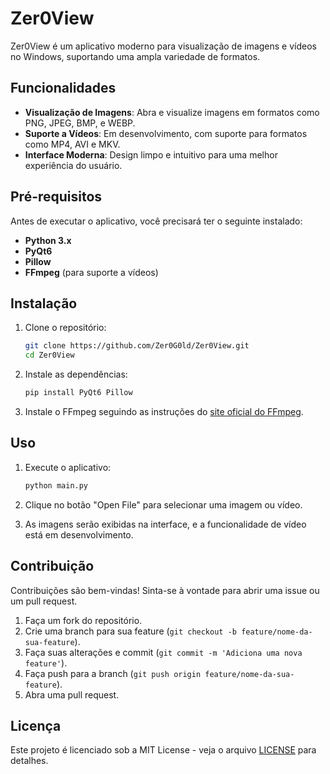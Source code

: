 # Zer0View

Zer0View é um aplicativo moderno para visualização de imagens e vídeos no Windows, suportando uma ampla variedade de formatos.

## Funcionalidades

- **Visualização de Imagens**: Abra e visualize imagens em formatos como PNG, JPEG, BMP, e WEBP.
- **Suporte a Vídeos**: Em desenvolvimento, com suporte para formatos como MP4, AVI e MKV.
- **Interface Moderna**: Design limpo e intuitivo para uma melhor experiência do usuário.

## Pré-requisitos

Antes de executar o aplicativo, você precisará ter o seguinte instalado:

- **Python 3.x**
- **PyQt6**
- **Pillow**
- **FFmpeg** (para suporte a vídeos)

## Instalação

1. Clone o repositório:
   ```bash
   git clone https://github.com/Zer0G0ld/Zer0View.git
   cd Zer0View
   ```

2. Instale as dependências:
   ```bash
   pip install PyQt6 Pillow
   ```

3. Instale o FFmpeg seguindo as instruções do [site oficial do FFmpeg](https://ffmpeg.org/download.html).

## Uso

1. Execute o aplicativo:
   ```bash
   python main.py
   ```

2. Clique no botão "Open File" para selecionar uma imagem ou vídeo.
3. As imagens serão exibidas na interface, e a funcionalidade de vídeo está em desenvolvimento.

## Contribuição

Contribuições são bem-vindas! Sinta-se à vontade para abrir uma issue ou um pull request.

1. Faça um fork do repositório.
2. Crie uma branch para sua feature (`git checkout -b feature/nome-da-sua-feature`).
3. Faça suas alterações e commit (`git commit -m 'Adiciona uma nova feature'`).
4. Faça push para a branch (`git push origin feature/nome-da-sua-feature`).
5. Abra uma pull request.

## Licença

Este projeto é licenciado sob a MIT License - veja o arquivo [LICENSE](LICENSE) para detalhes.
